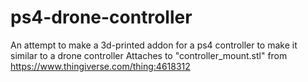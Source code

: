 # ps4-drone-controller
An attempt to make a 3d-printed addon for a ps4 controller to make it similar to a drone controller
Attaches to "controller_mount.stl" from https://www.thingiverse.com/thing:4618312
